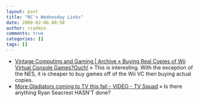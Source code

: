 ```yaml
---
layout: post
title: "RC's Wednesday Links"
date: 2008-02-06 00:58
author: rcadmin
comments: true
categories: []
tags: []
---
```

<ul>
<li><a href="http://www.vintagecomputing.com/index.php/archives/416" title="Vintage Computing and Gaming | Archive &raquo; Buying Real Copies of Wii Virtual Console Games?Ouch!">Vintage Computing and Gaming | Archive &raquo; Buying Real Copies of Wii Virtual Console Games?Ouch!</a> &raquo; This is interesting. With the exception of the NES, it is cheaper to buy games off of the Wii VC then buying actual copies.</li>
<li><a href="http://www.tvsquad.com/2008/01/29/more-gladiators-coming-to-tv-this-fall-video/" title="More Gladiators coming to TV this fall - VIDEO - TV Squad">More Gladiators coming to TV this fall - VIDEO - TV Squad</a> &raquo; Is there anything Ryan Seacrest HASN'T done?</li>
</ul>

